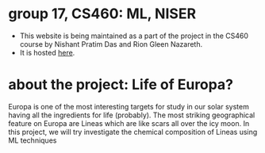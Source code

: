# group 17, CS460: ML, NISER

- This website is being maintained as a part of the project in the CS460 course by Nishant Pratim Das and Rion Gleen Nazareth. 
- It is hosted [here](https://emb1ues.github.io/21cs460_group17/).

# about the project: Life of Europa?

Europa is one of the most interesting targets for study in our solar system having all the ingredients for life (probably). 
The most striking geographical feature on Europa are Lineas which are like scars all over the icy moon. 
In this project, we will try investigate the chemical composition of Lineas using ML techniques
